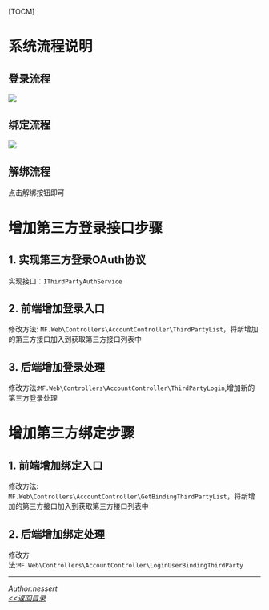 [TOCM]
# 系统流程说明
## 登录流程
![](/Images/Documents/第三方登录流程.PNG)

## 绑定流程
![](/Images/Documents/绑定流程.PNG)

## 解绑流程
点击解绑按钮即可

# 增加第三方登录接口步骤
## 1. 实现第三方登录OAuth协议
实现接口：`IThirdPartyAuthService`
## 2. 前端增加登录入口
修改方法: `MF.Web\Controllers\AccountController\ThirdPartyList`，将新增加的第三方接口加入到获取第三方接口列表中
## 3. 后端增加登录处理
修改方法:`MF.Web\Controllers\AccountController\ThirdPartyLogin`,增加新的第三方登录处理

# 增加第三方绑定步骤
## 1. 前端增加绑定入口
修改方法: `MF.Web\Controllers\AccountController\GetBindingThirdPartyList`，将新增加的第三方接口加入到获取第三方接口列表中
## 2. 后端增加绑定处理
修改方法:`MF.Web\Controllers\AccountController\LoginUserBindingThirdParty`

---
 *Author:nessert*   
 *[<<返回目录](/document)*
